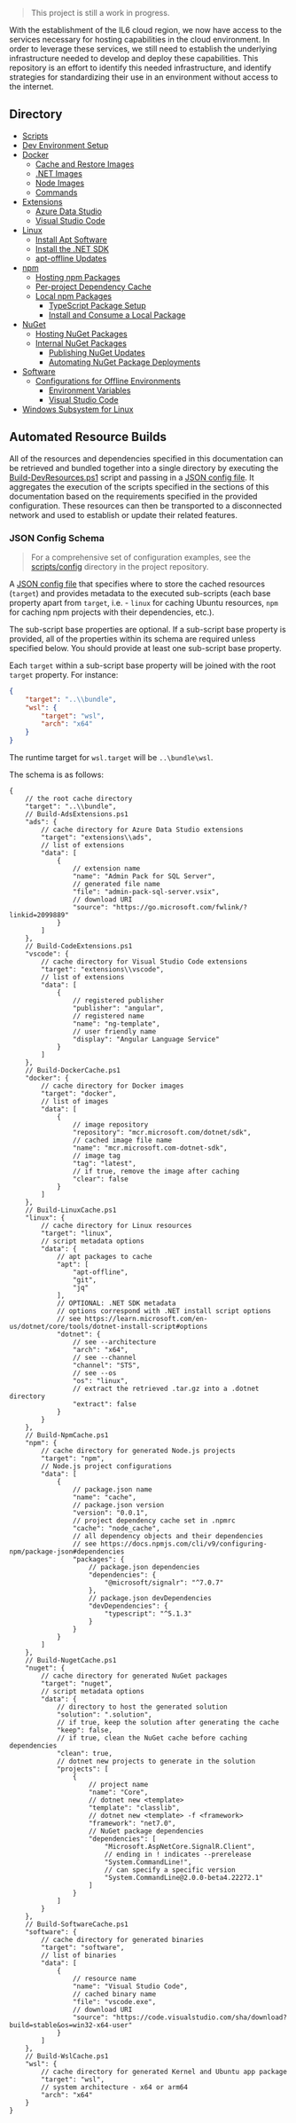 > This project is still a work in progress.

With the establishment of the IL6 cloud region, we now have access to the services necessary for hosting capabilities in the cloud environment. In order to leverage these services, we still need to establish the underlying infrastructure needed to develop and deploy these capabilities. This repository is an effort to identify this needed infrastructure, and identify strategies for standardizing their use in an environment without access to the internet.

## Directory

* [Scripts](./scripts/)
* [Dev Environment Setup](./dev-environment-setup.md)
* [Docker](./docker.md)
    * [Cache and Restore Images](./docker.md#cache-and-restore-images)
    * [.NET Images](./docker.md#net-images)
    * [Node Images](./docker.md#node-images)
    * [Commands](./docker.md#commands)
* [Extensions](./extensions.md)
    * [Azure Data Studio](./extensions.md#azure-data-studio)
    * [Visual Studio Code](./extensions.md#visual-studio-code)
* [Linux](./linux.md)
    * [Install Apt Software](./linux.md#install-apt-software)
    * [Install the .NET SDK](./linux.md#install-the-net-sdk)
    * [apt-offline Updates](./linux.md#apt-offline-updates)
* [npm](./npm.md)
    * [Hosting npm Packages](./npm.md#hosting-npm-packages)
    * [Per-project Dependency Cache](./npm.md#per-project-dependency-cache)
    * [Local npm Packages](./npm.md#local-npm-packages)
        * [TypeScript Package Setup](./npm.md#typescript-package-setup)
        * [Install and Consume a Local Package](./npm.md#install-and-consume-a-local-package)
* [NuGet](./nuget.md)
    * [Hosting NuGet Packages](./nuget.md#hosting-nuget-packages)
    * [Internal NuGet Packages](./nuget.md#internal-nuget-packages)
        * [Publishing NuGet Updates](./nuget.md#publishing-nuget-updates)
        * [Automating NuGet Package Deployments](./nuget.md#automating-nuget-package-deployments)
* [Software](./software.md)
    * [Configurations for Offline Environments](./software.md#configurations-for-offline-environments)
        * [Environment Variables](./software.md#environment-variables)
        * [Visual Studio Code](./software.md#visual-studio-code)
* [Windows Subsystem for Linux](./wsl.md)

## Automated Resource Builds

All of the resources and dependencies specified in this documentation can be retrieved and bundled together into a single directory by executing the [Build-DevResources.ps1](./scripts/Build-DevResources.md) script and passing in a [JSON config file](#json-config-schema). It aggregates the execution of the scripts specified in the sections of this documentation based on the requirements specified in the provided configuration. These resources can then be transported to a disconnected network and used to establish or update their related features.

### JSON Config Schema

> For a comprehensive set of configuration examples, see the [scripts/config](https://github.com/JaimeStill/azure-dev-resources/tree/project-schema/scripts/config) directory in the project repository.

A [JSON config file](#json-config-schema) that specifies where to store the cached resources (`target`) and provides metadata to the executed sub-scripts (each base property apart from `target`, i.e. - `linux` for caching Ubuntu resources, `npm` for caching npm projects with their dependencies, etc.).

The sub-script base properties are optional. If a sub-script base property is provided, all of the properties within its schema are required unless specified below. You should provide at least one sub-script base property.

Each `target` within a sub-script base property will be joined with the root `target` property. For instance:

```json
{
    "target": "..\\bundle",
    "wsl": {
        "target": "wsl",
        "arch": "x64"
    }
}
```

The runtime target for `wsl.target` will be `..\bundle\wsl`.

The schema is as follows:

```jsonc
{
    // the root cache directory
    "target": "..\\bundle",
    // Build-AdsExtensions.ps1
    "ads": {
        // cache directory for Azure Data Studio extensions
        "target": "extensions\\ads",
        // list of extensions
        "data": [
            {
                // extension name
                "name": "Admin Pack for SQL Server",
                // generated file name
                "file": "admin-pack-sql-server.vsix",
                // download URI
                "source": "https://go.microsoft.com/fwlink/?linkid=2099889"
            }
        ]
    },
    // Build-CodeExtensions.ps1
    "vscode": {
        // cache directory for Visual Studio Code extensions
        "target": "extensions\\vscode",
        // list of extensions
        "data": [
            {
                // registered publisher
                "publisher": "angular",
                // registered name
                "name": "ng-template",
                // user friendly name
                "display": "Angular Language Service"
            }
        ]
    },
    // Build-DockerCache.ps1
    "docker": {
        // cache directory for Docker images
        "target": "docker",
        // list of images
        "data": [
            {
                // image repository
                "repository": "mcr.microsoft.com/dotnet/sdk",
                // cached image file name
                "name": "mcr.microsoft.com-dotnet-sdk",
                // image tag
                "tag": "latest",
                // if true, remove the image after caching
                "clear": false
            }
        ]
    },
    // Build-LinuxCache.ps1
    "linux": {
        // cache directory for Linux resources
        "target": "linux",
        // script metadata options
        "data": {
            // apt packages to cache
            "apt": [
                "apt-offline",
                "git",
                "jq"
            ],
            // OPTIONAL: .NET SDK metadata
            // options correspond with .NET install script options
            // see https://learn.microsoft.com/en-us/dotnet/core/tools/dotnet-install-script#options
            "dotnet": {
                // see --architecture
                "arch": "x64",
                // see --channel
                "channel": "STS",
                // see --os
                "os": "linux",
                // extract the retrieved .tar.gz into a .dotnet directory
                "extract": false
            }
        }
    },
    // Build-NpmCache.ps1
    "npm": {
        // cache directory for generated Node.js projects
        "target": "npm",
        // Node.js project configurations
        "data": [
            {
                // package.json name
                "name": "cache",
                // package.json version
                "version": "0.0.1",
                // project dependency cache set in .npmrc
                "cache": "node_cache",
                // all dependency objects and their dependencies
                // see https://docs.npmjs.com/cli/v9/configuring-npm/package-json#dependencies
                "packages": {
                    // package.json dependencies
                    "dependencies": {
                        "@microsoft/signalr": "^7.0.7"
                    },
                    // package.json devDependencies
                    "devDependencies": {
                        "typescript": "^5.1.3"
                    }
                }
            }
        ]
    },
    // Build-NugetCache.ps1
    "nuget": {
        // cache directory for generated NuGet packages
        "target": "nuget",
        // script metadata options
        "data": {
            // directory to host the generated solution
            "solution": ".solution",
            // if true, keep the solution after generating the cache
            "keep": false,
            // if true, clean the NuGet cache before caching dependencies
            "clean": true,
            // dotnet new projects to generate in the solution
            "projects": [
                {
                    // project name
                    "name": "Core",
                    // dotnet new <template>
                    "template": "classlib",
                    // dotnet new <template> -f <framework>
                    "framework": "net7.0",
                    // NuGet package dependencies
                    "dependencies": [
                        "Microsoft.AspNetCore.SignalR.Client",
                        // ending in ! indicates --prerelease
                        "System.CommandLine!",
                        // can specify a specific version
                        "System.CommandLine@2.0.0-beta4.22272.1"
                    ]
                }
            ]
        }
    },
    // Build-SoftwareCache.ps1
    "software": {
        // cache directory for generated binaries
        "target": "software",
        // list of binaries
        "data": [
            {
                // resource name
                "name": "Visual Studio Code",
                // cached binary name
                "file": "vscode.exe",
                // download URI
                "source": "https://code.visualstudio.com/sha/download?build=stable&os=win32-x64-user"
            }
        ]
    },
    // Build-WslCache.ps1
    "wsl": {
        // cache directory for generated Kernel and Ubuntu app package
        "target": "wsl",
        // system architecture - x64 or arm64
        "arch": "x64"
    }
}
```